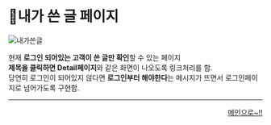 # 📌내가 쓴 글 페이지   

![내가쓴글](https://user-images.githubusercontent.com/88878686/180478381-c947be16-1790-4a44-b5ae-4866be29d5ea.JPG)   

현재 **로그인 되어있는 고객이 쓴 글만 확인**할 수 있는 페이지   
**제목을 클릭하면 Detail페이지**와 같은 화면이 나오도록 링크처리를 함.   
당연히 로그인이 되어있지 않다면 **로그인부터 해야한다**는 메시지가 뜨면서 로그인페이지로 넘어가도록 구현함.

***
<div align="right">   
  
[메인으로~!!](https://github.com/kcat2201/finalproject/blob/main/%EA%B5%AC%ED%98%84%EC%84%A4%EB%AA%85/%ED%9A%8C%EC%9B%90%EB%A9%94%EC%9D%B8.md)   

</div>
